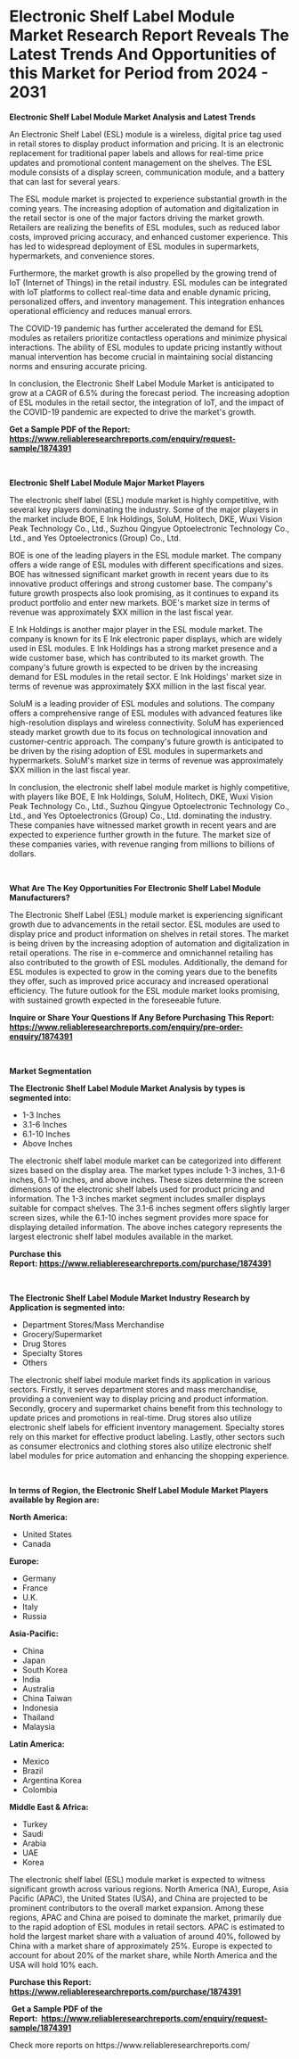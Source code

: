 <p><h1>Electronic Shelf Label Module Market Research Report Reveals The Latest Trends And Opportunities of this Market for Period from 2024 - 2031</h1></p><p><strong>Electronic Shelf Label Module Market Analysis and Latest Trends</strong></p>
<p><p>An Electronic Shelf Label (ESL) module is a wireless, digital price tag used in retail stores to display product information and pricing. It is an electronic replacement for traditional paper labels and allows for real-time price updates and promotional content management on the shelves. The ESL module consists of a display screen, communication module, and a battery that can last for several years.</p><p>The ESL module market is projected to experience substantial growth in the coming years. The increasing adoption of automation and digitalization in the retail sector is one of the major factors driving the market growth. Retailers are realizing the benefits of ESL modules, such as reduced labor costs, improved pricing accuracy, and enhanced customer experience. This has led to widespread deployment of ESL modules in supermarkets, hypermarkets, and convenience stores.</p><p>Furthermore, the market growth is also propelled by the growing trend of IoT (Internet of Things) in the retail industry. ESL modules can be integrated with IoT platforms to collect real-time data and enable dynamic pricing, personalized offers, and inventory management. This integration enhances operational efficiency and reduces manual errors.</p><p>The COVID-19 pandemic has further accelerated the demand for ESL modules as retailers prioritize contactless operations and minimize physical interactions. The ability of ESL modules to update pricing instantly without manual intervention has become crucial in maintaining social distancing norms and ensuring accurate pricing.</p><p>In conclusion, the Electronic Shelf Label Module Market is anticipated to grow at a CAGR of 6.5% during the forecast period. The increasing adoption of ESL modules in the retail sector, the integration of IoT, and the impact of the COVID-19 pandemic are expected to drive the market's growth.</p></p>
<p><strong>Get a Sample PDF of the Report:&nbsp; <a href="https://www.reliableresearchreports.com/enquiry/request-sample/1874391">https://www.reliableresearchreports.com/enquiry/request-sample/1874391</a></strong></p>
<p>&nbsp;</p>
<p><strong>Electronic Shelf Label Module Major Market Players</strong></p>
<p><p>The electronic shelf label (ESL) module market is highly competitive, with several key players dominating the industry. Some of the major players in the market include BOE, E Ink Holdings, SoluM, Holitech, DKE, Wuxi Vision Peak Technology Co., Ltd., Suzhou Qingyue Optoelectronic Technology Co., Ltd., and Yes Optoelectronics (Group) Co., Ltd.</p><p>BOE is one of the leading players in the ESL module market. The company offers a wide range of ESL modules with different specifications and sizes. BOE has witnessed significant market growth in recent years due to its innovative product offerings and strong customer base. The company's future growth prospects also look promising, as it continues to expand its product portfolio and enter new markets. BOE's market size in terms of revenue was approximately $XX million in the last fiscal year.</p><p>E Ink Holdings is another major player in the ESL module market. The company is known for its E Ink electronic paper displays, which are widely used in ESL modules. E Ink Holdings has a strong market presence and a wide customer base, which has contributed to its market growth. The company's future growth is expected to be driven by the increasing demand for ESL modules in the retail sector. E Ink Holdings' market size in terms of revenue was approximately $XX million in the last fiscal year.</p><p>SoluM is a leading provider of ESL modules and solutions. The company offers a comprehensive range of ESL modules with advanced features like high-resolution displays and wireless connectivity. SoluM has experienced steady market growth due to its focus on technological innovation and customer-centric approach. The company's future growth is anticipated to be driven by the rising adoption of ESL modules in supermarkets and hypermarkets. SoluM's market size in terms of revenue was approximately $XX million in the last fiscal year.</p><p>In conclusion, the electronic shelf label module market is highly competitive, with players like BOE, E Ink Holdings, SoluM, Holitech, DKE, Wuxi Vision Peak Technology Co., Ltd., Suzhou Qingyue Optoelectronic Technology Co., Ltd., and Yes Optoelectronics (Group) Co., Ltd. dominating the industry. These companies have witnessed market growth in recent years and are expected to experience further growth in the future. The market size of these companies varies, with revenue ranging from millions to billions of dollars.</p></p>
<p>&nbsp;</p>
<p><strong>What Are The Key Opportunities For Electronic Shelf Label Module Manufacturers?</strong></p>
<p><p>The Electronic Shelf Label (ESL) module market is experiencing significant growth due to advancements in the retail sector. ESL modules are used to display price and product information on shelves in retail stores. The market is being driven by the increasing adoption of automation and digitalization in retail operations. The rise in e-commerce and omnichannel retailing has also contributed to the growth of ESL modules. Additionally, the demand for ESL modules is expected to grow in the coming years due to the benefits they offer, such as improved price accuracy and increased operational efficiency. The future outlook for the ESL module market looks promising, with sustained growth expected in the foreseeable future.</p></p>
<p><strong>Inquire or Share Your Questions If Any Before Purchasing This Report: <a href="https://www.reliableresearchreports.com/enquiry/pre-order-enquiry/1874391">https://www.reliableresearchreports.com/enquiry/pre-order-enquiry/1874391</a></strong></p>
<p>&nbsp;</p>
<p><strong>Market Segmentation</strong></p>
<p><strong>The Electronic Shelf Label Module Market Analysis by types is segmented into:</strong></p>
<p><ul><li>1-3 Inches</li><li>3.1-6 Inches</li><li>6.1-10 Inches</li><li>Above Inches</li></ul></p>
<p><p>The electronic shelf label module market can be categorized into different sizes based on the display area. The market types include 1-3 inches, 3.1-6 inches, 6.1-10 inches, and above inches. These sizes determine the screen dimensions of the electronic shelf labels used for product pricing and information. The 1-3 inches market segment includes smaller displays suitable for compact shelves. The 3.1-6 inches segment offers slightly larger screen sizes, while the 6.1-10 inches segment provides more space for displaying detailed information. The above inches category represents the largest electronic shelf label modules available in the market.</p></p>
<p><strong>Purchase this Report:&nbsp;<a href="https://www.reliableresearchreports.com/purchase/1874391">https://www.reliableresearchreports.com/purchase/1874391</a></strong></p>
<p>&nbsp;</p>
<p><strong>The Electronic Shelf Label Module Market Industry Research by Application is segmented into:</strong></p>
<p><ul><li>Department Stores/Mass Merchandise</li><li>Grocery/Supermarket</li><li>Drug Stores</li><li>Specialty Stores</li><li>Others</li></ul></p>
<p><p>The electronic shelf label module market finds its application in various sectors. Firstly, it serves department stores and mass merchandise, providing a convenient way to display pricing and product information. Secondly, grocery and supermarket chains benefit from this technology to update prices and promotions in real-time. Drug stores also utilize electronic shelf labels for efficient inventory management. Specialty stores rely on this market for effective product labeling. Lastly, other sectors such as consumer electronics and clothing stores also utilize electronic shelf label modules for price automation and enhancing the shopping experience.</p></p>
<p>&nbsp;</p>
<p><strong>In terms of Region, the Electronic Shelf Label Module Market Players available by Region are:</strong></p>
<p>
    <p> <strong> North America: </strong>
        <ul>
            <li>United States</li>
            <li>Canada</li>
        </ul>
        </p> 
    <p> <strong> Europe: </strong>
        <ul>
            <li>Germany</li>
            <li>France</li>
            <li>U.K.</li>
            <li>Italy</li>
            <li>Russia</li>
        </ul>
        </p> 
    <p> <strong> Asia-Pacific: </strong>
        <ul>
            <li>China</li>
            <li>Japan</li>
            <li>South Korea</li>
            <li>India</li>
            <li>Australia</li>
            <li>China Taiwan</li>
            <li>Indonesia</li>
            <li>Thailand</li>
            <li>Malaysia</li>
        </ul>
        </p> 
    <p> <strong> Latin America: </strong>
        <ul>
            <li>Mexico</li>
            <li>Brazil</li>
            <li>Argentina Korea</li>
            <li>Colombia</li>
        </ul>
        </p> 
    <p> <strong> Middle East & Africa: </strong>
        <ul>
            <li>Turkey</li>
            <li>Saudi</li>
            <li>Arabia</li>
            <li>UAE</li>
            <li>Korea</li>
        </ul>
    </p>
    </p>
<p><p>The electronic shelf label (ESL) module market is expected to witness significant growth across various regions. North America (NA), Europe, Asia Pacific (APAC), the United States (USA), and China are projected to be prominent contributors to the overall market expansion. Among these regions, APAC and China are poised to dominate the market, primarily due to the rapid adoption of ESL modules in retail sectors. APAC is estimated to hold the largest market share with a valuation of around 40%, followed by China with a market share of approximately 25%. Europe is expected to account for about 20% of the market share, while North America and the USA will hold 10% each.</p></p>
<p><strong>Purchase this Report: <a href="https://www.reliableresearchreports.com/purchase/1874391">https://www.reliableresearchreports.com/purchase/1874391</a></strong></p>
<p>&nbsp;<strong>Get a Sample PDF of the Report:&nbsp;&nbsp;<a href="https://www.reliableresearchreports.com/enquiry/request-sample/1874391">https://www.reliableresearchreports.com/enquiry/request-sample/1874391</a></strong></p>
<p><strong></strong></p>
<p>Check more reports on https://www.reliableresearchreports.com/</p>